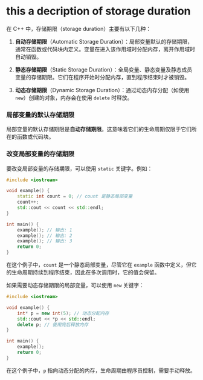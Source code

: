 # this a decription of storage duration 

在 C++ 中，存储期限（storage duration）主要有以下几种：

1. **自动存储期限**（Automatic Storage Duration）：局部变量默认的存储期限，通常在函数或代码块内定义。变量在进入该作用域时分配内存，离开作用域时自动销毁。

2. **静态存储期限**（Static Storage Duration）：全局变量、静态变量及静态成员变量的存储期限。它们在程序开始时分配内存，直到程序结束时才被销毁。

3. **动态存储期限**（Dynamic Storage Duration）：通过动态内存分配（如使用 `new`）创建的对象，内存会在使用 `delete` 时释放。

### 局部变量的默认存储期限

局部变量的默认存储期限是**自动存储期限**。这意味着它们的生命周期仅限于它们所在的函数或代码块。

### 改变局部变量的存储期限

要改变局部变量的存储期限，可以使用 `static` 关键字。例如：

```cpp
#include <iostream>

void example() {
    static int count = 0; // count 是静态局部变量
    count++;
    std::cout << count << std::endl;
}

int main() {
    example(); // 输出: 1
    example(); // 输出: 2
    example(); // 输出: 3
    return 0;
}
```

在这个例子中，`count` 是一个静态局部变量，尽管它在 `example` 函数中定义，但它的生命周期持续到程序结束，因此在多次调用时，它的值会保留。

如果需要动态存储期限的局部变量，可以使用 `new` 关键字：

```cpp
#include <iostream>

void example() {
    int* p = new int(5); // 动态分配内存
    std::cout << *p << std::endl;
    delete p; // 使用完后释放内存
}

int main() {
    example();
    return 0;
}
```

在这个例子中，`p` 指向动态分配的内存，生命周期由程序员控制，需要手动释放。
